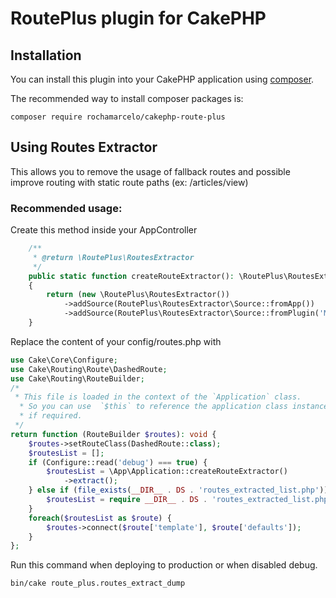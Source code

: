 # RoutePlus plugin for CakePHP

## Installation

You can install this plugin into your CakePHP application using [composer](https://getcomposer.org).

The recommended way to install composer packages is:

```
composer require rochamarcelo/cakephp-route-plus
```


## Using Routes Extractor
This allows you to remove the usage of fallback routes and possible improve routing with static route paths (ex: /articles/view)

### Recommended usage:
Create this method inside your AppController

```php
    /**
     * @return \RoutePlus\RoutesExtractor
     */
    public static function createRouteExtractor(): \RoutePlus\RoutesExtractor
    {
        return (new \RoutePlus\RoutesExtractor())
            ->addSource(RoutePlus\RoutesExtractor\Source::fromApp())
            ->addSource(RoutePlus\RoutesExtractor\Source::fromPlugin('MyPlugin'));
    }
```

Replace the content of your config/routes.php with

```php
use Cake\Core\Configure;
use Cake\Routing\Route\DashedRoute;
use Cake\Routing\RouteBuilder;
/*
 * This file is loaded in the context of the `Application` class.
  * So you can use  `$this` to reference the application class instance
  * if required.
 */
return function (RouteBuilder $routes): void {
    $routes->setRouteClass(DashedRoute::class);
    $routesList = [];
    if (Configure::read('debug') === true) {
        $routesList = \App\Application::createRouteExtractor()
            ->extract();
    } else if (file_exists(__DIR__ . DS . 'routes_extracted_list.php')) {
        $routesList = require __DIR__ . DS . 'routes_extracted_list.php';
    }
    foreach($routesList as $route) {
        $routes->connect($route['template'], $route['defaults']);
    }
};
```
Run this command when deploying to production or when disabled debug.

```
bin/cake route_plus.routes_extract_dump
```

